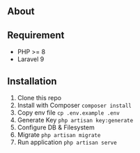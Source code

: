 ## About


## Requirement

- PHP >= 8
- Laravel 9

## Installation

1. Clone this repo
2. Install with Composer `composer install`
3. Copy env file `cp .env.example .env`
4. Generate Key `php artisan key:generate`
5. Configure DB & Filesystem
6. Migrate `php artisan migrate`
7. Run application `php artisan serve`
